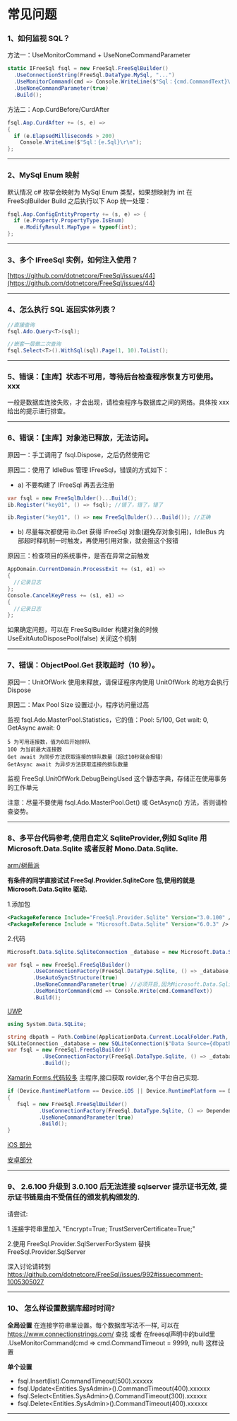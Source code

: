 # 常见问题

### 1、如何监视 SQL？

方法一：UseMonitorCommand + UseNoneCommandParameter

```csharp
static IFreeSql fsql = new FreeSql.FreeSqlBuilder()
  .UseConnectionString(FreeSql.DataType.MySql, "...")
  .UseMonitorCommand(cmd => Console.WriteLine($"Sql：{cmd.CommandText}\r\n"))
  .UseNoneCommandParameter(true)
  .Build();
```

方法二：Aop.CurdBefore/CurdAfter

```csharp
fsql.Aop.CurdAfter += (s, e) =>
{
  if (e.ElapsedMilliseconds > 200)
    Console.WriteLine($"Sql：{e.Sql}\r\n");
};
```

---

### 2、MySql Enum 映射

默认情况 c# 枚举会映射为 MySql Enum 类型，如果想映射为 int 在 FreeSqlBuilder Build 之后执行以下 Aop 统一处理：

```csharp
fsql.Aop.ConfigEntityProperty += (s, e) => {
  if (e.Property.PropertyType.IsEnum)
    e.ModifyResult.MapType = typeof(int);
};
```

---

### 3、多个 IFreeSql 实例，如何注入使用？

[https://github.com/dotnetcore/FreeSql/issues/44](https://github.com/dotnetcore/FreeSql/issues/44)

---

### 4、怎么执行 SQL 返回实体列表？

```csharp
//直接查询
fsql.Ado.Query<T>(sql);

//嵌套一层做二次查询
fsql.Select<T>().WithSql(sql).Page(1, 10).ToList();
```

---

### 5、错误：【主库】状态不可用，等待后台检查程序恢复方可使用。xxx

一般是数据库连接失败，才会出现，请检查程序与数据库之间的网络。具体按 xxx 给出的提示进行排查。

---

### 6、错误：【主库】对象池已释放，无法访问。

原因一：手工调用了 fsql.Dispose，之后仍然使用它

原因二：使用了 IdleBus 管理 IFreeSql，错误的方式如下：

- a) 不要构建了 IFreeSql 再丢去注册

```csharp
var fsql = new FreeSqlBulder()...Build();
ib.Register("key01", () => fsql); //错了，错了，错了

ib.Register("key01", () => new FreeSqlBulder()...Build()); //正确
```

- b) 尽量每次都使用 ib.Get 获得 IFreeSql 对象(避免存对象引用)，IdleBus 内部超时释机制一时触发，再使用引用对象，就会报这个报错

原因三：检查项目的系统事件，是否在异常之前触发

```csharp
AppDomain.CurrentDomain.ProcessExit += (s1, e1) =>
{
  //记录日志
};
Console.CancelKeyPress += (s1, e1) =>
{
  //记录日志
};
```

如果确定问题，可以在 FreeSqlBuilder 构建对象的时候 UseExitAutoDisposePool(false) 关闭这个机制

---

### 7、错误：ObjectPool.Get 获取超时（10 秒）。

原因一：UnitOfWork 使用未释放，请保证程序内使用 UnitOfWork 的地方会执行 Dispose

原因二：Max Pool Size 设置过小，程序访问量过高

监视 fsql.Ado.MasterPool.Statistics，它的值：Pool: 5/100, Get wait: 0, GetAsync await: 0

```
5 为可用连接数，值为0后开始排队
100 为当前最大连接数
Get await 为同步方法获取连接的排队数量（超过10秒就会报错）
GetAsync await 为异步方法获取连接的排队数量
```

监视 FreeSql.UnitOfWork.DebugBeingUsed 这个静态字典，存储正在使用事务的工作单元

注意：尽量不要使用 fsql.Ado.MasterPool.Get() 或 GetAsync() 方法，否则请检查姿势。

---

### 8、多平台代码参考,使用自定义 SqliteProvider,例如 Sqlite 用 Microsoft.Data.Sqlite 或者反射 Mono.Data.Sqlite.

[arm/树莓派](https://github.com/densen2014/FreeSqlDemos/tree/master/ARM_ConsoleApp)

**有条件的同学直接试试 FreeSql.Provider.SqliteCore 包,使用的就是 Microsoft.Data.Sqlite 驱动.**

1.添加包

```xml
<PackageReference Include="FreeSql.Provider.Sqlite" Version="3.0.100" />
<PackageReference Include = "Microsoft.Data.Sqlite" Version="6.0.3" />
```

2.代码

```csharp
Microsoft.Data.Sqlite.SqliteConnection _database = new Microsoft.Data.Sqlite.SqliteConnection($"Data Source=document.db");

var fsql = new FreeSql.FreeSqlBuilder()
        .UseConnectionFactory(FreeSql.DataType.Sqlite, () => _database, typeof(FreeSql.Sqlite.SqliteProvider<>))
        .UseAutoSyncStructure(true)
        .UseNoneCommandParameter(true) //必须开启,因为Microsoft.Data.Sqlite内插处理有bug
        .UseMonitorCommand(cmd => Console.Write(cmd.CommandText))
        .Build();
```

[UWP](https://github.com/densen2014/FreeSqlDemos/tree/master/UWP1)

```csharp
using System.Data.SQLite;

string dbpath = Path.Combine(ApplicationData.Current.LocalFolder.Path, "sqliteSample.db");
SQLiteConnection _database = new SQLiteConnection($"Data Source={dbpath}");
var fsql = new FreeSql.FreeSqlBuilder()
           .UseConnectionFactory(FreeSql.DataType.Sqlite, () => _database, typeof(FreeSql.Sqlite.SqliteProvider<>))
           .Build();
```

[Xamarin Forms,代码较多](https://github.com/densen2014/FreeSqlDemos/tree/master/xamarinFormApps)
主程序,接口获取 rovider,各个平台自己实现.

```csharp
if (Device.RuntimePlatform == Device.iOS || Device.RuntimePlatform == Device.Android)
{
   fsql = new FreeSql.FreeSqlBuilder()
          .UseConnectionFactory(FreeSql.DataType.Sqlite, () => DependencyService.Get<ISQLite>().GetConnectionSqlite("document"), typeof(FreeSql.Sqlite.SqliteProvider<>))
          .UseNoneCommandParameter(true)
          .Build();
}
```

[iOS 部分](https://github.com/densen2014/FreeSqlDemos/blob/master/xamarinFormApps/xamarinFormApp.iOS/SQLite_iOS.cs)

[安卓部分](https://github.com/densen2014/FreeSqlDemos/blob/master/xamarinFormApps/xamarinFormApp.Android/SQLite_droid.cs)

---

### 9、 2.6.100 升级到 3.0.100 后无法连接 sqlserver 提示证书无效, 提示证书链是由不受信任的颁发机构颁发的.

请尝试:

1.连接字符串里加入 "Encrypt=True; TrustServerCertificate=True;"

2.使用 FreeSql.Provider.SqlServerForSystem 替换 FreeSql.Provider.SqlServer

深入讨论请转到 https://github.com/dotnetcore/FreeSql/issues/992#issuecomment-1005305027


---

### 10、 怎么样设置数据库超时时间?

**全局设置**
在连接字符串里设置。每个数据库写法不一样, 可以在 https://www.connectionstrings.com/ 查找
或者
在freesql声明中的build里  
.UseMonitorCommand(cmd => cmd.CommandTimeout = 9999, null) 这样设置


**单个设置**
- fsql.Insert(list).CommandTimeout(500).xxxxxx
- fsql.Update<Entities.SysAdmin>().CommandTimeout(400).xxxxxx
- fsql.Select<Entities.SysAdmin>().CommandTimeout(300).xxxxxx
- fsql.Delete<Entities.SysAdmin>().CommandTimeout(400).xxxxxx


---
